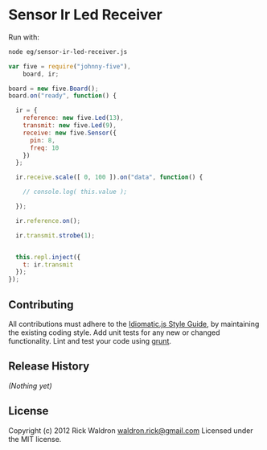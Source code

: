 # Sensor Ir Led Receiver

Run with:
```bash
node eg/sensor-ir-led-receiver.js
```


```javascript
var five = require("johnny-five"),
    board, ir;

board = new five.Board();
board.on("ready", function() {

  ir = {
    reference: new five.Led(13),
    transmit: new five.Led(9),
    receive: new five.Sensor({
      pin: 8,
      freq: 10
    })
  };

  ir.receive.scale([ 0, 100 ]).on("data", function() {

    // console.log( this.value );

  });

  ir.reference.on();

  ir.transmit.strobe(1);


  this.repl.inject({
    t: ir.transmit
  });
});

```













## Contributing
All contributions must adhere to the [Idiomatic.js Style Guide](https://github.com/rwldrn/idiomatic.js),
by maintaining the existing coding style. Add unit tests for any new or changed functionality. Lint and test your code using [grunt](https://github.com/cowboy/grunt).

## Release History
_(Nothing yet)_

## License
Copyright (c) 2012 Rick Waldron <waldron.rick@gmail.com>
Licensed under the MIT license.
